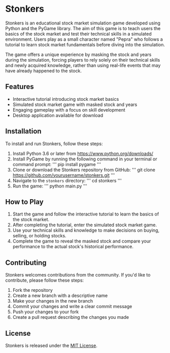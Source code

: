 # Stonkers

Stonkers is an educational stock market simulation game developed using Python and the PyGame library. The aim of this game is to teach users the basics of the stock market and test their technical skills in a simulated environment. Users play as a small character named "Pepra" who follows a tutorial to learn stock market fundamentals before diving into the simulation.

The game offers a unique experience by masking the stock and years during the simulation, forcing players to rely solely on their technical skills and newly acquired knowledge, rather than using real-life events that may have already happened to the stock.

## Features

- Interactive tutorial introducing stock market basics
- Simulated stock market game with masked stock and years
- Engaging gameplay with a focus on skill development
- Desktop application available for download

## Installation

To install and run Stonkers, follow these steps:

1. Install Python 3.6 or later from https://www.python.org/downloads/
2. Install PyGame by running the following command in your terminal or command prompt:
'''
pip install pygame
'''
3. Clone or download the Stonkers repository from GitHub:
'''
git clone https://github.com/yourusername/stonkers.git
'''
4. Navigate to the `stonkers` directory:
'''
cd stonkers
'''
5. Run the game:
'''
python main.py
'''

## How to Play

1. Start the game and follow the interactive tutorial to learn the basics of the stock market.
2. After completing the tutorial, enter the simulated stock market game.
3. Use your technical skills and knowledge to make decisions on buying, selling, or holding stocks.
4. Complete the game to reveal the masked stock and compare your performance to the actual stock's historical performance.

## Contributing

Stonkers welcomes contributions from the community. If you'd like to contribute, please follow these steps:

1. Fork the repository
2. Create a new branch with a descriptive name
3. Make your changes in the new branch
4. Commit your changes and write a clear commit message
5. Push your changes to your fork
6. Create a pull request describing the changes you made

## License

Stonkers is released under the [MIT License](LICENSE).
